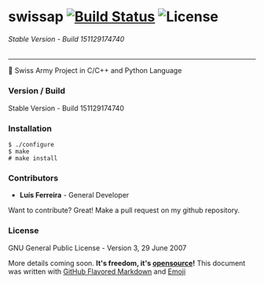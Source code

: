 # swissap [![Build Status](https://travis-ci.org/ljmf00/bsscript.svg?branch=master)](https://travis-ci.org/ljmf00/bsscript) ![License](https://img.shields.io/badge/License-GNU_GPLv3-lightgrey.svg)
###### Stable Version - Build 151129174740
------------------------------------------
:ghost: Swiss Army Project in C/C++ and Python Language

### Version / Build
Stable Version - Build 151129174740

### Installation
```shell
$ ./configure
$ make
# make install
```

### Contributors
 - **Luís Ferreira** - General Developer

Want to contribute? Great! Make a pull request on my github repository.

### License
GNU General Public License - Version 3, 29 June 2007

More details coming soon. **It's freedom, it's [opensource](https://opensource.org/)!**
This document was written with [GitHub Flavored Markdown](https://guides.github.com/features/mastering-markdown/) and [Emoji](http://www.emoji-cheat-sheet.com/)
